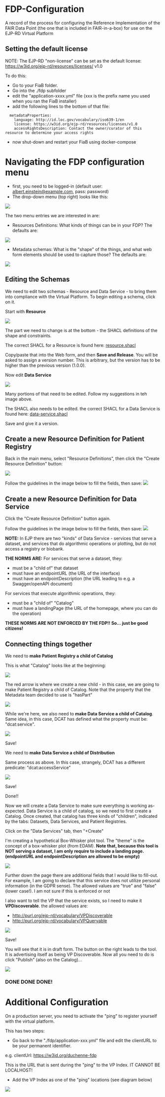 # FDP-Configuration
A record of the process for configuring the Reference Implementation of the FAIR Data Point (the one that is included in FAIR-in-a-box) for use on the EJP-RD Virtual Platform

## Setting the default license

NOTE: The EJP-RD "non-license" can be set as the default license:  https://w3id.org/ejp-rd/resources/licenses/
v1.0

To do this: 

* Go to your FiaB folder.  
* Go into the ./fdp subfolder
* edit the "application-xxxx.yml" file (xxx is the prefix name you used when you ran the FiaB installer)
* add the following lines to the bottom of that file:
  
```
  metadataProperties:
    language: http://id.loc.gov/vocabulary/iso639-1/en
    license: https://w3id.org/ejp-rd/resources/licenses/v1.0
    accessRightsDescription: Contact the owner/curator of this resource to determine your access rights
```

* now shut-down and restart your FiaB using docker-compose


# Navigating the FDP configuration menu

* first, you need to be logged-in (default user:  albert.einstein@example.com, pass: password)
* The drop-down menu (top right) looks like this:

![](./images/menu.png)

The two menu entries we are interested in are:
* Resources Definitions:  What kinds of things can be in your FDP?  The defaults are:
  
![](./images/default-resource-definitions.png)

* Metadata schemas:  What is the "shape" of the things, and what web form elements should be used to capture those?  The defaults are:

![](./images/default-schemas.png)


## Editing the Schemas

We need to edit two schemas - Resource and Data Service - to bring them into compliance with the Virtual Platform.  To begin editing a schema, click on it.  

Start with **Resource**

![](./images/edit-resource.png)

The part we need to change is at the bottom - the SHACL definitions of the shape and constraints.

The correct SHACL for a Resource is found here:  [resource.shacl](./shacl/resource.shacl)

Copy/paste that into the Web form, and then **Save and Release**.  You will be asked to assign a version number.  This is arbitrary, but the version has to be higher than the previous version (1.0.0).


Now edit **Data Service**

![](./images/edit-data-service.png)

Many portions of that need to be edited.  Follow my suggestions in teh image above.  

The SHACL also needs to be edited.  the correct SHACL for a Data Service is found here: [data-service.shacl](./shacl/data-service.shacl)

Save and give it a version.


## Create a new Resource Definition for Patient Registry

Back in the main menu, select "Resource Definitions", then click the "Create Resource Definition" button:

![](images/create-resource-definition.png)

Follow the guidelines in the image below to fill the fields, then save:
![](images/create-registry-resource.png)


## Create a new Resource Definition for Data Service

Click the "Create Resource Definition" button again.

Follow the guidelines in the image below to fill the fields, then save:
![](./images/create-dataservice-resource.png)

**NOTE:**  In EJP there are two "kinds" of Data Service - services that serve a dataset, and services that do algorithmic operations or plotting, but do not access a registry or biobank.  

**THE NORMS ARE:**
For services that serve a dataset, they:
* must be a "child of" that dataset
* must have an endpointURL (the URL of the interface)
* must have an endpointDescription (the URL leading to e.g. a Swagger/openAPI document)

For services that execute algorithmic operations, they:
* must be a "child of" "Catalog"
* must have a landingPage (the URL of the homepage, where you can do the operation)

**THESE NORMS ARE NOT ENFORCED BY THE FDP!!  So... just be good citizens!**


## Connecting things together

We need to **make Patient Registry a child of Catalog**

This is what "Catalog" looks like at the beginning:

![](./images/edit-catalog-resource.png)

The red arrow is where we create a new child - in this case, we are going to make Patient Registry a child of Catalog.  Note that the property that the Metadata team decided to use is "hasPart"

![](./images/add-child-registry.png)

While we're here, we also need to **make Data Service a child of Catalog**.  Same idea, in this case, DCAT has defined what the property must be:  "dcat:service".

![](images/add-child-service.png)

Save!


We need to **make Data Service a child of Distribution**

Same process as above.  In this case, strangely, DCAT has a different predicate:  "dcat:accessService"

![](images/add-child-distribution.png)

Save!

Done!!

Now we will create a Data Service to make sure everything is working as-expected.  Data Service is a child of catalog, so we need to first create a Catalog.  Once created, that catalog has three kinds of "children", indicated by the tabs:  Datasets, Data Services, and Patient Registries.

Click on the "Data Services" tab, then "+Create"

I'm creating a hypothetical Box-Whisker plot tool.  The "theme" is the concept of a box-whisker plot (from EDAM).  **Note that, because this tool is NOT serving a dataset, I am only require to include a landing page.  (endpointURL and endpointDescription are allowed to be empty)**

![](images/boxwhisker-dataservice.png)

Further down the page there are additional fields that I would like to fill-out.  For example, I am going to declare that this service does not utilize personal information (in the GDPR sense).  The allowed values are "true" and "false"  (lower case!).  I am not sure if this is enforced or not

I also want to tell the VP that the service exists, so I need to make it **VPDiscoverable**.  the allowed values are:
* http://purl.org/ejp-rd/vocabulary/VPDiscoverable
* http://purl.org/ejp-rd/vocabulary/VPQueryable


![](images/vpdiscoverable.png)

Save!

You will see that it is in draft form.  The button on the right leads to the tool.  It is advertising itself as being VP Discoverable.  Now all you need to do is click "Publish" (also on the Catalog)...

![](./images/publishwhiskers.png)


### DONE DONE DONE!

# Additional Configuration

On a production server, you need to activate the "ping" to register yourself with the virtual platform.

This has two steps:

*  Go back to the "./fdp/application-xxx.yml" file and edit the clientURL to be your permanent identifier.

e.g.     clientUrl: https://w3id.org/duchenne-fdp

This is the URL that is sent during the "ping" to the VP Index.  IT CANNOT BE LOCALHOST!

* Add the VP Index as one of the "ping" locations (see diagram below)

![](images/ping.png)




